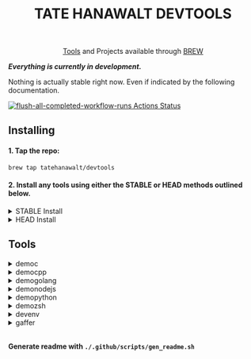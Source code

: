 
<div align="center">

  # TATE HANAWALT DEVTOOLS

  <br>

  [Tools](#Tools) and Projects available through [BREW](https://brew.sh/)

</div>

***Everything is currently in development.***

Nothing is actually stable right now. Even if indicated by the following documentation.

[![flush-all-completed-workflow-runs Actions Status](https://github.com/tatehanawalt/homebrew-devtools/workflows/flush-all-completed-workflow-runs/badge.svg)](https://github.com/tatehanawalt/homebrew-devtools/actions)

## Installing ##

#### 1. Tap the repo: ####

```shell
brew tap tatehanawalt/devtools
```

#### 2. Install any tools using either the **STABLE** or **HEAD** methods outlined below. ####
<details>

  <br>

  <summary>STABLE Install</summary>

  Install stable distribution with the standard brew install command:

  ```shell
  brew install <package_name>
  ```

  <br>

</details>

<details>

  <br>

  <summary>HEAD Install</summary>

  Head deploys the latest code directly from the projects source. You will get the latest elements of the tools but the tools may not always work to the standards offered from the stable installatioin method

  Install tools using the **head** method by adding the `--HEAD` flag in the install command just before the `<package_name>`. For example:

  ```shell
  brew install --HEAD <package_name>
  ```

  <br>

</details>

## Tools ##

<details>
  <br>

  <summary>democ</summary>

  Description: C cli built as part of the homebrew demo/dev tools project

  [democ source](https://github.com/tatehanawalt/th_sys/tree/main/democ)

  Usage: Usage cominig soon...

  Install Stable:
  ```shell
  brew intstall democ
  ```
  <br>
</details>


<details>
  <br>

  <summary>democpp</summary>

  Description: C++ cli built as part of the homebrew demo/dev tools project

  Usage: Usage cominig soon...

  Install Stable:
  ```shell
  brew intstall democpp
  ```
  <br>
</details>


<details>
  <br>

  <summary>demogolang</summary>

  Description: golang cli built as part of the homebrew demo/dev tools project

  Usage: Usage cominig soon...

  Install Stable:
  ```shell
  brew intstall demogolang
  ```
  <br>
</details>


<details>
  <br>

  <summary>demonodejs</summary>

  Description: nodejs cli built as part of the homebrew demo/dev tools project

  Usage: Usage cominig soon...

  Install Stable:
  ```shell
  brew intstall demonodejs
  ```
  <br>
</details>


<details>
  <br>

  <summary>demopython</summary>

  Description: python cli built as part of the homebrew demo/dev tools project

  Usage: Usage cominig soon...

  Install Stable:
  ```shell
  brew intstall demopython
  ```
  <br>
</details>


<details>
  <br>

  <summary>demozsh</summary>

  Description: zsh cli built as part of the homebrew demo/dev tools project

  Usage: Usage cominig soon...

  Install Stable:
  ```shell
  brew intstall demozsh
  ```
  <br>
</details>


<details>
  <br>

  <summary>devenv</summary>

  Description: Configure a dev environment

  Usage: Usage cominig soon...

  Install Stable:
  ```shell
  brew intstall devenv
  ```
  <br>
</details>


<details>
  <br>

  <summary>gaffer</summary>

  Description: zsh cli built as part of the homebrew demo/dev tools project

  Usage: Usage cominig soon...

  Install Stable:
  ```shell
  brew intstall gaffer
  ```
  <br>
</details>


<br>**Generate readme with `./.github/scripts/gen_readme.sh`**
